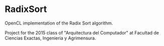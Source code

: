 # RadixSort
OpenCL implementation of the Radix Sort algorithm.

Project for the 2015 class of "Arquitectura del Computador" at Facultad de Ciencias Exactas, Ingenieria y Agrimensura.
